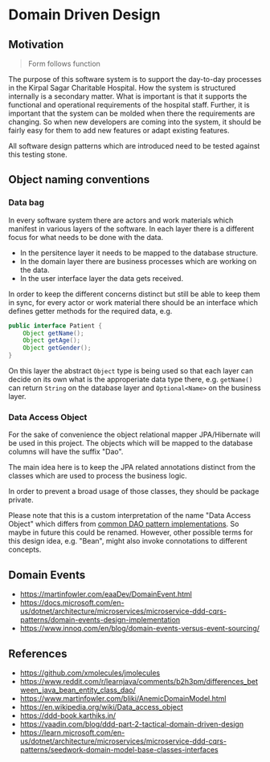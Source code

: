 # Domain Driven Design

## Motivation

> Form follows function

The purpose of this software system is to support the day-to-day processes in the Kirpal Sagar Charitable Hospital.
How the system is structured internally is a secondary matter.
What is important is that it supports the functional and operational requirements of the hospital staff.
Further, it is important that the system can be molded when there the requirements are changing.
So when new developers are coming into the system, it should be fairly easy for them to add new features or adapt existing features.

All software design patterns which are introduced need to be tested against this testing stone.

## Object naming conventions

### Data bag

In every software system there are actors and work materials which manifest in various layers of the software.
In each layer there is a different focus for what needs to be done with the data.

- In the persitence layer it needs to be mapped to the database structure.
- In the domain layer there are business processes which are working on the data.
- In the user interface layer the data gets received.

In order to keep the different concerns distinct but still be able to keep them in sync, for every actor or work material there should be an interface which defines getter methods for the required data, e.g.

```java
public interface Patient {
    Object getName();
    Object getAge();
    Object getGender();
}
```

On this layer the abstract `Object` type is being used so that each layer can decide on its own what is the approperiate data type there, e.g. `getName()` can return `String` on the database layer and `Optional<Name>` on the business layer.

### Data Access Object

For the sake of convenience the object relational mapper JPA/Hibernate will be used in this project.
The objects which will be mapped to the database columns will have the suffix "Dao".

The main idea here is to keep the JPA related annotations distinct from the classes which are used to process the business logic.

In order to prevent a broad usage of those classes, they should be package private.

Please note that this is a custom interpretation of the name "Data Access Object" which differs from [common DAO pattern implementations](https://www.baeldung.com/java-dao-pattern).
So maybe in future this could be renamed.
However, other possible terms for this design idea, e.g. "Bean", might also invoke connotations to different concepts.

## Domain Events

- https://martinfowler.com/eaaDev/DomainEvent.html
- https://docs.microsoft.com/en-us/dotnet/architecture/microservices/microservice-ddd-cqrs-patterns/domain-events-design-implementation
- https://www.innoq.com/en/blog/domain-events-versus-event-sourcing/

## References

- https://github.com/xmolecules/jmolecules
- https://www.reddit.com/r/learnjava/comments/b2h3pm/differences_between_java_bean_entity_class_dao/
- https://www.martinfowler.com/bliki/AnemicDomainModel.html
- https://en.wikipedia.org/wiki/Data_access_object
- https://ddd-book.karthiks.in/
- https://vaadin.com/blog/ddd-part-2-tactical-domain-driven-design
- https://learn.microsoft.com/en-us/dotnet/architecture/microservices/microservice-ddd-cqrs-patterns/seedwork-domain-model-base-classes-interfaces
